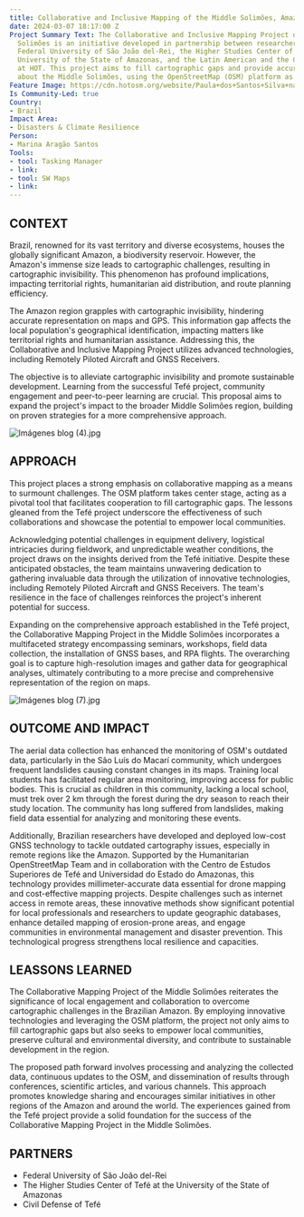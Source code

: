 ```yaml
---
title: Collaborative and Inclusive Mapping of the Middle Solimões, Amazon
date: 2024-03-07 18:17:00 Z
Project Summary Text: The Collaborative and Inclusive Mapping Project of the Middle
  Solimões is an initiative developed in partnership between researchers from the
  Federal University of São João del-Rei, the Higher Studies Center of Tefé at the
  University of the State of Amazonas, and the Latin American and the Caribbean Hub
  at HOT. This project aims to fill cartographic gaps and provide accurate information
  about the Middle Solimões, using the OpenStreetMap (OSM) platform as a central tool.
Feature Image: https://cdn.hotosm.org/website/Paula+dos+Santos+Silva+na+Amazo%CC%82nia.jpg
Is Community-Led: true
Country:
- Brazil
Impact Area:
- Disasters & Climate Resilience
Person:
- Marina Aragão Santos
Tools:
- tool: Tasking Manager
- link: 
- tool: SW Maps
- link: 
---
```


## **CONTEXT**
Brazil, renowned for its vast territory and diverse ecosystems, houses the globally significant Amazon, a biodiversity reservoir. However, the Amazon's immense size leads to cartographic challenges, resulting in cartographic invisibility. This phenomenon has profound implications, impacting territorial rights, humanitarian aid distribution, and route planning efficiency.

The Amazon region grapples with cartographic invisibility, hindering accurate representation on maps and GPS. This information gap affects the local population's geographical identification, impacting matters like territorial rights and humanitarian assistance. Addressing this, the Collaborative and Inclusive Mapping Project utilizes advanced technologies, including Remotely Piloted Aircraft and GNSS Receivers.

The objective is to alleviate cartographic invisibility and promote sustainable development. Learning from the successful Tefé project, community engagement and peer-to-peer learning are crucial. This proposal aims to expand the project's impact to the broader Middle Solimões region, building on proven strategies for a more comprehensive approach.

![Imágenes blog (4).jpg](/uploads/Ima%CC%81genes%20blog%20(4).jpg)

## **APPROACH**
This project places a strong emphasis on collaborative mapping as a means to surmount challenges. The OSM platform takes center stage, acting as a pivotal tool that facilitates cooperation to fill cartographic gaps. The lessons gleaned from the Tefé project underscore the effectiveness of such collaborations and showcase the potential to empower local communities.

Acknowledging potential challenges in equipment delivery, logistical intricacies during fieldwork, and unpredictable weather conditions, the project draws on the insights derived from the Tefé initiative. Despite these anticipated obstacles, the team maintains unwavering dedication to gathering invaluable data through the utilization of innovative technologies, including Remotely Piloted Aircraft and GNSS Receivers. The team's resilience in the face of challenges reinforces the project's inherent potential for success.

Expanding on the comprehensive approach established in the Tefé project, the Collaborative Mapping Project in the Middle Solimões incorporates a multifaceted strategy encompassing seminars, workshops, field data collection, the installation of GNSS bases, and RPA flights. The overarching goal is to capture high-resolution images and gather data for geographical analyses, ultimately contributing to a more precise and comprehensive representation of the region on maps.

![Imágenes blog (7).jpg](/uploads/Ima%CC%81genes%20blog%20(7).jpg)

## **OUTCOME AND IMPACT**
The aerial data collection has enhanced the monitoring of OSM's outdated data, particularly in the São Luís do Macarí community, which undergoes frequent landslides causing constant changes in its maps. Training local students has facilitated regular area monitoring, improving access for public bodies. This is crucial as children in this community, lacking a local school, must trek over 2 km through the forest during the dry season to reach their study location. The community has long suffered from landslides, making field data essential for analyzing and monitoring these events.

Additionally, Brazilian researchers have developed and deployed low-cost GNSS technology to tackle outdated cartography issues, especially in remote regions like the Amazon. Supported by the Humanitarian OpenStreetMap Team and in collaboration with the Centro de Estudos Superiores de Tefé and Universidad do Estado do Amazonas, this technology provides millimeter-accurate data essential for drone mapping and cost-effective mapping projects. Despite challenges such as internet access in remote areas, these innovative methods show significant potential for local professionals and researchers to update geographic databases, enhance detailed mapping of erosion-prone areas, and engage communities in environmental management and disaster prevention. This technological progress strengthens local resilience and capacities.

## **LEASSONS LEARNED**
The Collaborative Mapping Project of the Middle Solimões reiterates the significance of local engagement and collaboration to overcome cartographic challenges in the Brazilian Amazon. By employing innovative technologies and leveraging the OSM platform, the project not only aims to fill cartographic gaps but also seeks to empower local communities, preserve cultural and environmental diversity, and contribute to sustainable development in the region.

The proposed path forward involves processing and analyzing the collected data, continuous updates to the OSM, and dissemination of results through conferences, scientific articles, and various channels. This approach promotes knowledge sharing and encourages similar initiatives in other regions of the Amazon and around the world. The experiences gained from the Tefé project provide a solid foundation for the success of the Collaborative Mapping Project in the Middle Solimões.

## **PARTNERS**
* Federal University of São João del-Rei
* The Higher Studies Center of Tefé at the University of the State of Amazonas
* Civil Defense of Tefé